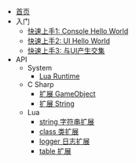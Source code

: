 - [首页](/)
- 入门
  - [快速上手1: Console Hello World](/guide/quickstart/quickstart1)
  - [快速上手2: UI Hello World](/guide/quickstart/quickstart2) 
  - [快速上手3: 与UI产生交集](/guide/quickstart/quickstart3) 
- API
  - System
    - [Lua Runtime](/api/system/lua_runtime/lua_runtime)
  - C Sharp
    - [扩展 GameObject](/api/cs/cs_ext_unityengine_gameobject)
    - [扩展 String](/api/cs/cs_ext_system_string)
  - Lua
    - [string 字符串扩展](/api/lua/lua_ext_string)
    - [class 类扩展](/api/lua/lua_ext_class)
    - [logger 日志扩展](/api/lua/lua_ext_logger)
    - [table 扩展](/api/lua/lua_ext_table)